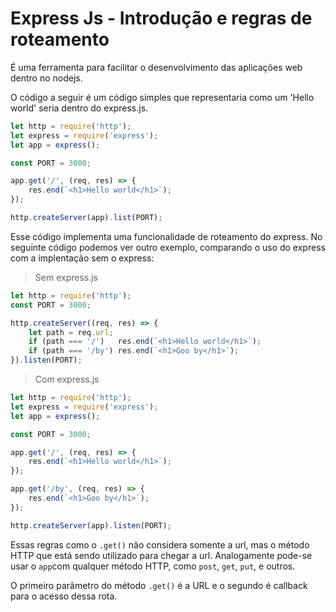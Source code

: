 # Express Js - Introdução e regras de roteamento

É uma ferramenta para facilitar o desenvolvimento das aplicações web dentro no nodejs.

O código a seguir é um código simples que representaria como um 'Hello world' seria dentro do express.js.

```javascript
let http = require('http');
let express = require('express');
let app = express();

const PORT = 3000;

app.get('/', (req, res) => {
    res.end(`<h1>Hello world</h1>`);
});

http.createServer(app).list(PORT);
```

Esse código implementa uma funcionalidade de roteamento do express. No seguinte código podemos ver outro exemplo, comparando o uso do express com a implentação sem o express:

> Sem express.js
```javascript
let http = require('http');
const PORT = 3000;

http.createServer((req, res) => {
    let path = req.url;
    if (path === '/')   res.end(`<h1>Hello world</h1>`);
    if (path === '/by') res.end(`<h1>Goo by</h1>`);
}).listen(PORT);
```

> Com express.js
```javascript
let http = require('http');
let express = require('express');
let app = express();

const PORT = 3000;

app.get('/', (req, res) => {
    res.end(`<h1>Hello world</h1>`);
});

app.get('/by', (req, res) => {
    res.end(`<h1>Goo by</h1>`);
});

http.createServer(app).listen(PORT);
```
Essas regras como o `.get()` não considera somente a url, mas o método HTTP que está sendo utilizado para chegar a url. Analogamente pode-se usar o `app`com qualquer método HTTP, como `post`, `get`, `put`, e outros.

O primeiro parâmetro do método `.get()` é a URL e o segundo é callback para o acesso dessa rota.